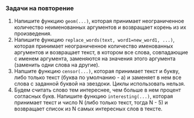 ### Задачи на повторение

1. Напишите функцию `geom(...)`, которая принимает неограниченное количество неименованных аргументов и возвращает корень из их произведения.
2. Напишите функцию `replace_words(text, word1=new_word1, ...)`, которая принимает неограниченное количество именованных аргументов и возвращает текст, в котором все слова, совпадающие с именем аргумента, заменяются на значения этого аргумента (заменить одни слова на другие).
3. Напшите функцию `censor(...)`, которая принимает текст и букву, либо только текст (буква по умолчанию - а) и заменяет в нем все слова с заданной буквой на звездоки. Циклы использовать нельзя.  
4. Будем считать слово тем интереснее, чем больше в нем процент согласных букв. Напишите функцию `interesting(...)`, которая принимает текст и число N (либо только текст, тогда N  - 5) и возвращает список из N самых интересных слов в тексте.
